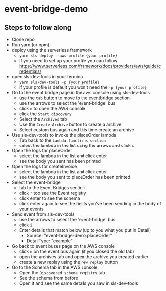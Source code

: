 # event-bridge-demo

## Steps to follow along

- Clone repo
- Run yarn (or npm)
- deploy using the serverless framework
  - `yarn sls deploy --aws-profile {your profile}`
  - If you need to set up your profile you can follow https://www.serverless.com/framework/docs/providers/aws/guide/credentials/
- open sls-dev-tools in your terminal
  - `yarn sls-dev-tools -p {your profile}`
  - if your profile is default you won't need the `-p {your profile}`
- Go to the event bridge page in the aws console using sls-dev-tools
  - use the `tab` button to move to the eventbridge section
  - use the arrows to select the 'event-bridge' bus
  - click `o` to open the AWS console
  - click the `Start discovery`
  - Select the `Archives` tab
  - Use the `Create Archive` button to create a archive
  - Select custom bus again and this time create an archive
- Use sls-dev-tools to invoke the placeOrder lambda
  - Tab back to the `Lambda functions section`
  - select the lambda in the list using the arrows and click `i`
- Open the logs for placeOrder
  - select the lambda in the list and click enter
  - see the body you sent has been printed
- Open the logs for createInvoice
  - select the lambda in the list and click enter
  - see the body you sent to placeOrder has been printed
- Select the event-bridge
  - tab to the Event Bridges section
  - click `r` too see the Event registry
  - click enter to see the schema
  - click enter again to see the fields you've been sending in the body of your events
- Send event from sls-dev-tools
  - use the arrows to select the 'event-bridge' bus
  - click `i`
  - Enter details that match below (up to you what you put in Detail)
    - Source: "event-bridge-demo.placeOrder"
    - DetailType: "example"
- Go back to event buses page on the AWS console
  - click `o` on the event bus again (if you closed the old tab)
  - open the archives tab and open the archive you created earlier
  - create a new replay using the `new replay` button
- Go to the Schema tab in the AWS console
  - Open the `Discovered schema registry` tab
  - See the schema from before
  - Open it and see the same details you saw in sls-dev-tools